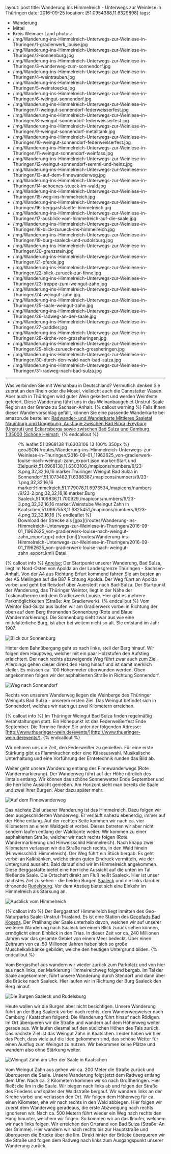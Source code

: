 layout: post
title: Wanderung ins Himmelreich - Unterwegs zur Weinlese in Thüringen
date: 2016-09-25
location: [51.0954388,11.6329898]
tags:
- Wanderung
- Mittel
- Kreis Weimaer Land
photos:
- /img/Wanderung-ins-Himmelreich-Unterwegs-zur-Weinlese-in-Thuringen/1-gradierwerk_louise.jpg
- /img/Wanderung-ins-Himmelreich-Unterwegs-zur-Weinlese-in-Thuringen/2-sonnenburg.jpg
- /img/Wanderung-ins-Himmelreich-Unterwegs-zur-Weinlese-in-Thuringen/3-wanderweg-zum-sonnendorf.jpg
- /img/Wanderung-ins-Himmelreich-Unterwegs-zur-Weinlese-in-Thuringen/4-weintrauben.jpg
- /img/Wanderung-ins-Himmelreich-Unterwegs-zur-Weinlese-in-Thuringen/5-weinstoecke.jpg
- /img/Wanderung-ins-Himmelreich-Unterwegs-zur-Weinlese-in-Thuringen/6-weingut-sonnendorf.jpg
- /img/Wanderung-ins-Himmelreich-Unterwegs-zur-Weinlese-in-Thuringen/7-weingut-sonnendorf-federweisserfest.jpg
- /img/Wanderung-ins-Himmelreich-Unterwegs-zur-Weinlese-in-Thuringen/8-weingut-sonnendorf-federweisserfest.jpg
- /img/Wanderung-ins-Himmelreich-Unterwegs-zur-Weinlese-in-Thuringen/9-weingut-sonnendorf-metalltank.jpg
- /img/Wanderung-ins-Himmelreich-Unterwegs-zur-Weinlese-in-Thuringen/10-weingut-sonnendorf-federweisserfest.jpg
- /img/Wanderung-ins-Himmelreich-Unterwegs-zur-Weinlese-in-Thuringen/11-weingut-sonnendorf-weinfass.jpg
- /img/Wanderung-ins-Himmelreich-Unterwegs-zur-Weinlese-in-Thuringen/12-weingut-sonnendorf-semmi-und-heinz.jpg
- /img/Wanderung-ins-Himmelreich-Unterwegs-zur-Weinlese-in-Thuringen/13-auf-dem-finnewanderweg.jpg
- /img/Wanderung-ins-Himmelreich-Unterwegs-zur-Weinlese-in-Thuringen/14-schoenes-stueck-im-wald.jpg
- /img/Wanderung-ins-Himmelreich-Unterwegs-zur-Weinlese-in-Thuringen/15-weg-ins-himmelreich.jpg
- /img/Wanderung-ins-Himmelreich-Unterwegs-zur-Weinlese-in-Thuringen/16-berggaststaette-himmelreich.jpg
- /img/Wanderung-ins-Himmelreich-Unterwegs-zur-Weinlese-in-Thuringen/17-ausblick-vom-himmelreich-auf-die-saale.jpg
- /img/Wanderung-ins-Himmelreich-Unterwegs-zur-Weinlese-in-Thuringen/18-blick-zurueck-ins-himmelreich.jpg
- /img/Wanderung-ins-Himmelreich-Unterwegs-zur-Weinlese-in-Thuringen/19-burg-saaleck-und-rudolsburg.jpg
- /img/Wanderung-ins-Himmelreich-Unterwegs-zur-Weinlese-in-Thuringen/20-grenzstein.jpg
- /img/Wanderung-ins-Himmelreich-Unterwegs-zur-Weinlese-in-Thuringen/21-pferde.jpg
- /img/Wanderung-ins-Himmelreich-Unterwegs-zur-Weinlese-in-Thuringen/22-blick-zurueck-zur-finne.jpg
- /img/Wanderung-ins-Himmelreich-Unterwegs-zur-Weinlese-in-Thuringen/23-treppe-zum-weingut-zahn.jpg
- /img/Wanderung-ins-Himmelreich-Unterwegs-zur-Weinlese-in-Thuringen/24-weingut-zahn.jpg
- /img/Wanderung-ins-Himmelreich-Unterwegs-zur-Weinlese-in-Thuringen/25-saale-weingut-zahn.jpg
- /img/Wanderung-ins-Himmelreich-Unterwegs-zur-Weinlese-in-Thuringen/26-radweg-an-der-saale.jpg
- /img/Wanderung-ins-Himmelreich-Unterwegs-zur-Weinlese-in-Thuringen/27-paddler.jpg
- /img/Wanderung-ins-Himmelreich-Unterwegs-zur-Weinlese-in-Thuringen/28-kirche-von-grossheringen.jpg
- /img/Wanderung-ins-Himmelreich-Unterwegs-zur-Weinlese-in-Thuringen/29-blick-zurueck-nach-grossheringen.jpg
- /img/Wanderung-ins-Himmelreich-Unterwegs-zur-Weinlese-in-Thuringen/30-durch-den-wald-nach-bad-sulza.jpg
- /img/Wanderung-ins-Himmelreich-Unterwegs-zur-Weinlese-in-Thuringen/31-radweg-nach-bad-sulza.jpg
---
Was verbinden Sie mit Weinanbau in Deutschland? Vermutlich denken Sie zuerst an den Rhein oder die Mosel, vielleicht auch die Cannstatter Wasen. Aber auch in Thüringen wird guter Wein gekeltert und werden Weinfeste gefeiert. Diese Wanderung führt uns in das Weinanbaugebiet Unstrut-Saale Region an der Grenze zu Sachsen-Anhalt.
{% callout warning %}
Falls Ihnen dieser Wandervorschlag gefällt, können Sie eine passende Wanderkarte bei amazon.de bestellen:
<a rel="nofollow" href="https://www.amazon.de/Radwander--Wanderkarte-Mittleres-Saaletal-Naumburg/dp/3895910996/ref=as_li_ss_tl?ie=UTF8&qid=1475071743&sr=8-1&keywords=wanderkarte+bad+sulza&linkCode=ll1&tag=thueringergip-21&linkId=12729e8fcd11dd8e3216bd449547ee5c">Radwander- und Wanderkarte Mittleres Saaletal Naumburg und Umgebung: Ausflüge zwischen Bad Bibra, Freyburg (Unstrut) und Eckartsberga sowie zwischen Bad Sulza und Camburg. 1:35000 (Schöne Heimat) </a><img src="http://ir-de.amazon-adsystem.com/e/ir?t=thueringergip-21&l=as2&o=3&a=1475071743" width="1" height="1" border="0" alt="" style="border:none !important; margin:0px !important;" />
{% endcallout %}
<figure>
{% leaflet 51.0968138 11.6303106 13 100% 350px %}
geoJSON:/routes/Wanderung-ins-Himmelreich-Unterwegs-zur-Weinlese-in-Thuringen/2016-09-01_11962625_von-gradierwerk-louise-nach-weingut-zahn_export.json
marker:Start und Zielpunkt,51.0968138,11.6303106,/mapicons/numbers/9/23-S.png,32,32,16,16
marker:Thüringer Weingut Bad Sulza in Sonnendorf,51.1073482,11.6388387,/mapicons/numbers/9/23-1.png,32,32,16,16
marker:Himmelreich,51.1179078,11.6973534,/mapicons/numbers/9/23-2.png,32,32,16,16
marker:Burg Saaleck,51.109836,11.700929,/mapicons/numbers/9/23-3.png,32,32,16,16
marker:Weinstube Weingut Zahn in Kaatschen,51.0967553,11.6825451,/mapicons/numbers/9/23-4.png,32,32,16,16
{% endleaflet %}
<figcaption>Download der Strecke als [gpx](/routes/Wanderung-ins-Himmelreich-Unterwegs-zur-Weinlese-in-Thuringen/2016-09-01_11962625_von-gradierwerk-louise-nach-weingut-zahn_export.gpx) oder [kml](/routes/Wanderung-ins-Himmelreich-Unterwegs-zur-Weinlese-in-Thuringen/2016-09-01_11962625_von-gradierwerk-louise-nach-weingut-zahn_export.kml) Datei.</figcaption></figure>
<!-- more -->
{% callout info %}
<u>Anreise:</u> Der Startpunkt unserer Wanderung, Bad Sulza, liegt im Nord-Osten von Apolda an der Landesgrenze Thüringen - Sachsen-Anhalt. Von der A4 aus Richtung Erfurt kommend fahren Sie am besten an der AS Mellingen auf die B87 Richtung Apolda. Der Weg führt an Apolda vorbei und geht bei Reisdorf über Auerstedt nach Bad-Sulza. Der Startpunkt der Wanderung, das Thüringer Weintor, liegt in der Nähe der Toskanatherme und dem Gradierwerk Louise. Hier gibt es mehrere Parkmöglichkeiten (Straße: Am Gradierwerk).
{% endcallout %}
Vom Weintor Bad-Sulza aus laufen wir am Gradierwerk vorbei in Richtung der oben auf dem Berg thronenden Sonnenburg (Rote und Blaue Wandermarkierung). Die Sonnenburg sieht zwar aus wie eine mittelalterliche Burg, ist aber bei weitem nicht so alt. Sie entstand im Jahr 1907.

![Blick zur Sonnenburg](/img/Wanderung-ins-Himmelreich-Unterwegs-zur-Weinlese-in-Thuringen/2-sonnenburg.jpg)

Hinter dem Bahnübergang geht es nach links, steil der Berg hinauf. Wir folgen dem Hauptweg, welcher mit ein paar Holzstufen den Aufstieg erleichtert. Der nach rechts abzweigende Weg führt zwar auch zum Ziel. Allerdings gehen dieser direkt den Hang hinauf und ist damit merklich steiler. Es müssen ca. 100 Höhenmeter überwunden werden. Oben angekommen folgen wir der asphaltierten Straße in Richtung Sonnendorf.

![Weg nach Sonnendorf](/img/Wanderung-ins-Himmelreich-Unterwegs-zur-Weinlese-in-Thuringen/3-wanderweg-zum-sonnendorf.jpg)

Rechts von unserem Wanderweg liegen die Weinberge des Thüringer Weinguts Bad Sulza - unserem ersten Ziel. Das Weingut befindet sich in Sonnendorf, welches wir nach gut zwei Kilometern erreichen.

{% callout info %}
Im Thüringer Weingut Bad Sulza finden regelmäßig Veranstaltungen statt. Ein Höhepunkt ist das Federweißerfest Ende September. Die Termine finden Sie unter der folgenden Adresse: [http://www.thueringer-wein.de/events/](http://www.thueringer-wein.de/events/).
{% endcallout %}

Wir nehmen uns die Zeit, den Federweißer zu genießen. Für eine erste Stärkung gibt es Flammkuchen oder eine Käseauswahl. Musikalische Unterhaltung und eine Vorführung der Erntetechnik runden das Bild ab.

Weiter geht unsere Wanderung entlang des Finnewanderwegs (Rote Wandermarkierung). Der Wanderweg führt auf der Höhe nördlich des Ilmtals entlang. Wir können das schöne Sonnenwetter Ende September und die herrliche Aussicht genießen. Am Horizont sieht man bereits die Saale und zwei Ihrer Burgen. Aber dazu später mehr.

![Auf dem Finnewanderweg](/img/Wanderung-ins-Himmelreich-Unterwegs-zur-Weinlese-in-Thuringen/13-auf-dem-finnewanderweg.jpg)

Das nächste Ziel unserer Wanderung ist das Himmelreich. Dazu folgen wir dem ausgeschilderten Wanderweg. Er verläuft nahezu ebenerdig, immer auf der Höhe entlang. Auf der rechten Seite kommen wir nach ca. vier Kilometern an einem Waldgebiet vorbei. Dieses betreten wir aber nicht sondern laufen entlang der Waldkante weiter. Wir kommen zu einer asphaltierten Straße, welcher wir nach rechts folgen (Rote Wandermarkierung und Hinweisschild Himmelreich). Nach knapp zwei Kilometern verlassen wir die Straße nach rechts, in den Wald hinein (Hinweisschild: Himmelreich). Der Weg führt ein Stück bergab. Es geht vorbei an Kalkbänken, welche einen guten Eindruck vermitteln, wie der Untergrund aussieht. Bald darauf sind wir im Himmelreich angekommen. Diese Berggastätte bietet eine herrliche Aussicht auf die unten im Tal fließende Saale. Die Ortschaft direkt am Fluß heißt Saaleck. Hier ist unser nächstes Ziel zu sehen - die beiden Burgen [Saaleck](https://de.wikipedia.org/wiki/Burg_Saaleck) und die links darüber thronende [Rudelsburg](https://de.wikipedia.org/wiki/Rudelsburg). Vor dem Abstieg bietet sich eine Einkehr im Himmelreich als Stärkung an.

![Ausblick vom Himmelreich](/img/Wanderung-ins-Himmelreich-Unterwegs-zur-Weinlese-in-Thuringen/17-ausblick-vom-himmelreich-auf-die-saale.jpg)

{% callout info %}
Der Berggasthof Himmelreich liegt inmitten des Geo-Naturparks Saale-Unstrut-Triasland. Es ist eine Station des [Geopfads Bad Kösens](http://www.naturpark-saale-unstrut.de/de/bad-koesen.html). Der Prallhang der Saale unterhalb davon, welchen wir auf unserer weiteren Wanderung nach Saaleck bei einem Blick zurück sehen können, ermöglicht einen Einblick in den Trias. In dieser Zeit vor ca. 240 Millionen Jahren war das gesamte Gebiet von einem Meer bedeckt. Über einen Zeitraum von ca. 50 Millionen Jahren haben sich so große Muschelkalkbänke gebildet, welche den heutigen Untergrund bilden.
{% endcallout %}

Vom Bergasthof aus wandern wir wieder zurück zum Parkplatz und von hier aus nach links, der Markierung Himmelreichweg folgend bergab. Im Tal der Saale angekommen, führt unsere Wanderung durch Stendorf und dann über die Brücke nach Saaleck. Hier laufen wir in Richtung der Burg Saaleck den Berg hinauf.

![Die Burgen Saaleck und Rudelsburg](/img/Wanderung-ins-Himmelreich-Unterwegs-zur-Weinlese-in-Thuringen/19-burg-saaleck-und-rudolsburg.jpg)

Heute wollen wir die Burgen aber nicht besichtigen. Unsere Wanderung führt an der Burg Saaleck vorbei nach rechts, dem Wanderwegweiser nach Camburg / Kaatschen folgend. Die Wanderung führt hinauf nach Rödigen. Im Ort überqueren wir die Straße und wandern auf dem Höhenweg weiter gerade aus. Wir laufen diesmal auf den südlichen Höhen des Tals zurück. Das nächste Ziel ist das Weingut Zahn in Kaatschen. Leider haben wir hier das Pech, dass viele auf die Idee gekommen sind, das schöne Wetter für einen Ausflug zum Weingut zu nutzen. Wir bekommen keine Plätze und wandern also ohne Stärkung weiter.

![Weingut Zahn am Ufer der Saale in Kaatschen](/img/Wanderung-ins-Himmelreich-Unterwegs-zur-Weinlese-in-Thuringen/25-saale-weingut-zahn.jpg)

Vom Weingut Zahn aus gehen wir ca. 200 Meter die Straße zurück und überqueren die Saale. Unsere Wanderung folgt jetzt dem Radweg entlang dem Ufer. Nach ca. 2 Kilometern kommen wir so nach Großheringen. Hier fließt die Ilm in die Saale. Wir biegen nach links ab und folgen der Straße des Friedens und später der Waldstraße bergauf. Wir wandern links an der Kirche vorbei und verlassen den Ort. Wir folgen dem Höhenweg für ca. einen Kilometer, ehe wir nach rechts in den Wald abbiegen. Hier folgen wir zuerst dem Wanderweg geradeaus, die erste Abzweigung nach rechts ignorieren wir. Nach ca. 500 Metern führt wieder ein Weg nach rechts den Hang hinunter, welchem wir folgen. So kommen wir an das Ilmufer, welchem wir nach links folgen. Wir erreichen den Ortsrand von Bad Sulza (Straße: An der Grimme). Hier wandern wir nach rechts bis zur Hauptstraße und überqueren die Brücke über die Ilm. Direkt hinter der Brücke überqueren wir die Straße und folgen dem Radweg nach links zum Ausgangspunkt unserer Wanderung zurück.
